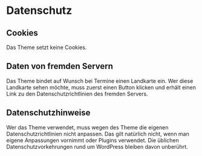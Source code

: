 # Datenschutz

## Cookies
Das Theme setzt keine Cookies.

## Daten von fremden Servern
Das Theme bindet auf Wunsch bei Termine einen Landkarte ein. Wer diese Landkarte sehen möchte, 
muss zuerst einen Button klicken und erhält einen Link zu den Datenschutzrichtlinien des fremden
Servers.

## Datenschutzhinweise
Wer das Theme verwendet, muss wegen des Theme die eigenen Datenschutzrichtlinien nicht anpassen.
Das gilt natürlich nicht, wenn man eigene Anpassungen vornimmt oder Plugins verwendet.
Die üblichen Datenschutzvorkehrungen rund um WordPress bleiben davon unberührt. 